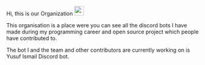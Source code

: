 Hi, this is our Organization <img src="https://media.giphy.com/media/hvRJCLFzcasrR4ia7z/giphy.gif" width="25px">

This organisation is a place were you can see all the discord bots I have made during my programming career and open source project which people have contributed to.

The bot I and the team and other contributors are currently working on is Yusuf Ismail Discord bot.
